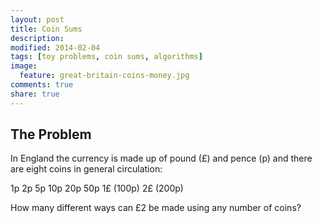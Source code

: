 ```yaml
---
layout: post
title: Coin Sums
description: 
modified: 2014-02-04
tags: [toy problems, coin sums, algorithms]
image:
  feature: great-britain-coins-money.jpg
comments: true
share: true
---
```


## The Problem
In England the currency is made up of pound (£) and pence (p) and there are eight coins in general circulation:

1p 
2p 
5p 
10p 
20p 
50p 
1£ (100p)
2£ (200p)

How many different ways can £2 be made using any number of coins?
